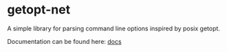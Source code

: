 # getopt-net

A simple library for parsing command line options inspired by posix getopt.

Documentation can be found here: [docs](https://zdepav.github.io/getopt-net)
